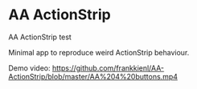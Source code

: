 # AA ActionStrip
AA ActionStrip test

Minimal app to reproduce weird ActionStrip behaviour.

Demo video: https://github.com/frankkienl/AA-ActionStrip/blob/master/AA%204%20buttons.mp4

